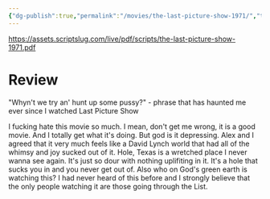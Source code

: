 ```yaml
---
{"dg-publish":true,"permalink":"/movies/the-last-picture-show-1971/","tags":["review"],"created":"2023-12-01","updated":"2023-12-28"}
---
```



https://assets.scriptslug.com/live/pdf/scripts/the-last-picture-show-1971.pdf

# Review

"Whyn't we try an' hunt up some pussy?" - phrase that has haunted me ever since I watched Last Picture Show

I fucking hate this movie so much. I mean, don't get me wrong, it is a good movie. And I totally get what it's doing. But god is it depressing. Alex and I agreed that it very much feels like a David Lynch world that had all of the whimsy and joy sucked out of it. Hole, Texas is a wretched place I never wanna see again. It's just so dour with nothing uplifiting in it. It's a hole that sucks you in and you never get out of. Also who on God's green earth is watching this? I had never heard of this before and I strongly believe that the only people watching it are those going through the List.
